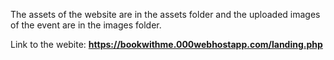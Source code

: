 The assets of the website are in the assets folder and the uploaded images of the event are in the images folder.

Link to the webite: **https://bookwithme.000webhostapp.com/landing.php**
